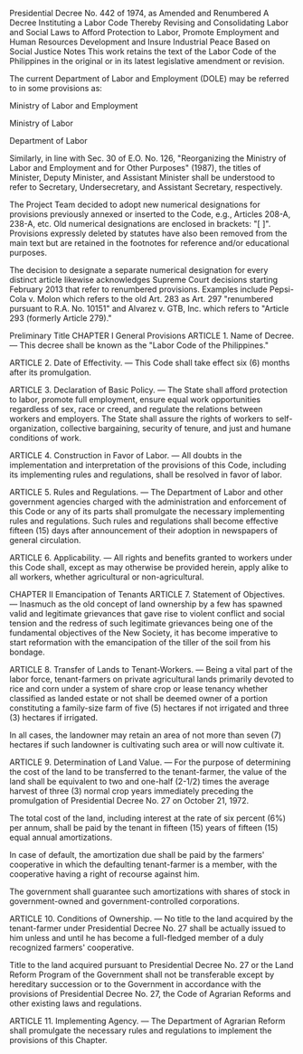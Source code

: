 Presidential Decree No. 442 of 1974, 
as Amended and Renumbered
A Decree Instituting a Labor Code Thereby Revising and Consolidating Labor and Social Laws to Afford Protection to Labor, Promote Employment and Human Resources Development and Insure Industrial Peace Based on Social Justice
Notes
This work retains the text of the Labor Code of the Philippines in the original or in its latest legislative amendment or revision.

The current Department of Labor and Employment (DOLE) may be referred to in some provisions as:

Ministry of Labor and Employment

Ministry of Labor

Department of Labor

Similarly, in line with Sec. 30 of E.O. No. 126, "Reorganizing the Ministry of Labor and Employment and for Other Purposes" (1987), the titles of Minister, Deputy Minister, and Assistant Minister shall be understood to refer to Secretary, Undersecretary, and Assistant Secretary, respectively.

The Project Team decided to adopt new numerical designations for provisions previously annexed or inserted to the Code, e.g., Articles 208-A, 238-A, etc. Old numerical designations are enclosed in brackets: "[ ]". Provisions expressly deleted by statutes have also been removed from the main text but are retained in the footnotes for reference and/or educational purposes.

The decision to designate a separate numerical designation for every distinct article likewise acknowledges Supreme Court decisions starting February 2013 that refer to renumbered provisions. Examples include Pepsi-Cola v. Molon which refers to the old Art. 283 as Art. 297 "renumbered pursuant to R.A. No. 10151" and Alvarez v. GTB, Inc. which refers to "Article 293 (formerly Article 279)."

Preliminary Title
CHAPTER I General Provisions
ARTICLE 1. Name of Decree. — This decree shall be known as the "Labor Code of the Philippines."

ARTICLE 2. Date of Effectivity. — This Code shall take effect six (6) months after its promulgation.

ARTICLE 3. Declaration of Basic Policy. — The State shall afford protection to labor, promote full employment, ensure equal work opportunities regardless of sex, race or creed, and regulate the relations between workers and employers. The State shall assure the rights of workers to self-organization, collective bargaining, security of tenure, and just and humane conditions of work.

ARTICLE 4. Construction in Favor of Labor. — All doubts in the implementation and interpretation of the provisions of this Code, including its implementing rules and regulations, shall be resolved in favor of labor.

ARTICLE 5. Rules and Regulations. — The Department of Labor and other government agencies charged with the administration and enforcement of this Code or any of its parts shall promulgate the necessary implementing rules and regulations. Such rules and regulations shall become effective fifteen (15) days after announcement of their adoption in newspapers of general circulation.

ARTICLE 6. Applicability. — All rights and benefits granted to workers under this Code shall, except as may otherwise be provided herein, apply alike to all workers, whether agricultural or non-agricultural.

CHAPTER II Emancipation of Tenants
ARTICLE 7. Statement of Objectives. — Inasmuch as the old concept of land ownership by a few has spawned valid and legitimate grievances that gave rise to violent conflict and social tension and the redress of such legitimate grievances being one of the fundamental objectives of the New Society, it has become imperative to start reformation with the emancipation of the tiller of the soil from his bondage.

ARTICLE 8. Transfer of Lands to Tenant-Workers. — Being a vital part of the labor force, tenant-farmers on private agricultural lands primarily devoted to rice and corn under a system of share crop or lease tenancy whether classified as landed estate or not shall be deemed owner of a portion constituting a family-size farm of five (5) hectares if not irrigated and three (3) hectares if irrigated.

In all cases, the landowner may retain an area of not more than seven (7) hectares if such landowner is cultivating such area or will now cultivate it.

ARTICLE 9. Determination of Land Value. — For the purpose of determining the cost of the land to be transferred to the tenant-farmer, the value of the land shall be equivalent to two and one-half (2-1/2) times the average harvest of three (3) normal crop years immediately preceding the promulgation of Presidential Decree No. 27 on October 21, 1972.

The total cost of the land, including interest at the rate of six percent (6%) per annum, shall be paid by the tenant in fifteen (15) years of fifteen (15) equal annual amortizations.

In case of default, the amortization due shall be paid by the farmers' cooperative in which the defaulting tenant-farmer is a member, with the cooperative having a right of recourse against him.

The government shall guarantee such amortizations with shares of stock in government-owned and government-controlled corporations.

ARTICLE 10. Conditions of Ownership. — No title to the land acquired by the tenant-farmer under Presidential Decree No. 27 shall be actually issued to him unless and until he has become a full-fledged member of a duly recognized farmers' cooperative.

Title to the land acquired pursuant to Presidential Decree No. 27 or the Land Reform Program of the Government shall not be transferable except by hereditary succession or to the Government in accordance with the provisions of Presidential Decree No. 27, the Code of Agrarian Reforms and other existing laws and regulations.

ARTICLE 11. Implementing Agency. — The Department of Agrarian Reform shall promulgate the necessary rules and regulations to implement the provisions of this Chapter.